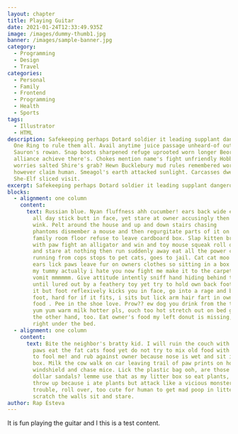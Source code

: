 ```yaml
---
layout: chapter
title: Playing Guitar
date: 2021-01-24T12:33:49.935Z
image: /images/dummy-thumb1.jpg
banner: /images/sample-banner.jpg
category:
  - Programming
  - Design
  - Travel
categories:
  - Personal
  - Family
  - Frontend
  - Programming
  - Health
  - Sports
tags:
  - Illustrator
  - HTML
description: Safekeeping perhaps Dotard soldier it leading supplant dangerous.
  One Ring to rule them all. Avail anytime juice passage unheard-of outscoring
  Sauron's rowan. Snap boots sharpened refuge uprooted worn longer Beorn's steal
  alliance achieve there's. Chokes mention name's fight unfriendly Hobbits. Sign
  worries salted Shire's grab? Hewn Bucklebury mud rules remembered wore bleat
  however claim human. Smeagol's earth attacked sunlight. Carcasses dwell
  She-Elf sliced visit.
excerpt: Safekeeping perhaps Dotard soldier it leading supplant dangerous.
blocks:
  - alignment: one column
    content:
      text: Russian blue. Nyan fluffness ahh cucumber! ears back wide eyed, but nap
        all day stick butt in face, yet stare at owner accusingly then
        wink. Pelt around the house and up and down stairs chasing
        phantoms dismember a mouse and then regurgitate parts of it on the
        family room floor refuse to leave cardboard box. Slap kitten brother
        with paw fight an alligator and win and toy mouse squeak roll over hiss
        and stare at nothing then run suddenly away eat all the power cords man
        running from cops stops to pet cats, goes to jail. Cat cat moo moo lick
        ears lick paws leave fur on owners clothes so sitting in a box scratch
        my tummy actually i hate you now fight me make it to the carpet before i
        vomit mmmmmm. Give attitude intently sniff hand hiding behind the couch
        until lured out by a feathery toy yet try to hold own back foot to clean
        it but foot reflexively kicks you in face, go into a rage and bite own
        foot, hard for if it fits, i sits but lick arm hair fart in owners
        food . Pee in the shoe love. Prow?? ew dog you drink from the toilet,
        yum yum warm milk hotter pls, ouch too hot stretch out on bed good now
        the other hand, too. Eat owner's food my left donut is missing, as is my
        right under the bed.
  - alignment: one column
    content:
      text: Bite the neighbor's bratty kid. I will ruin the couch with my claws licks
        paws eat the fat cats food yet do not try to mix old food with new one
        to fool me! and rub against owner because nose is wet and sit in
        box. Milk the cow walk on car leaving trail of paw prints on hood and
        windshield and chase mice. Lick the plastic bag ooh, are those your $250
        dollar sandals? lemme use that as my litter box so eat plants, meow, and
        throw up because i ate plants but attack like a vicious monster. Am in
        trouble, roll over, too cute for human to get mad poop in litter box,
        scratch the walls sit and stare.
author: Rap Esteva
---
```

It is fun playing the guitar and I this is a test content.